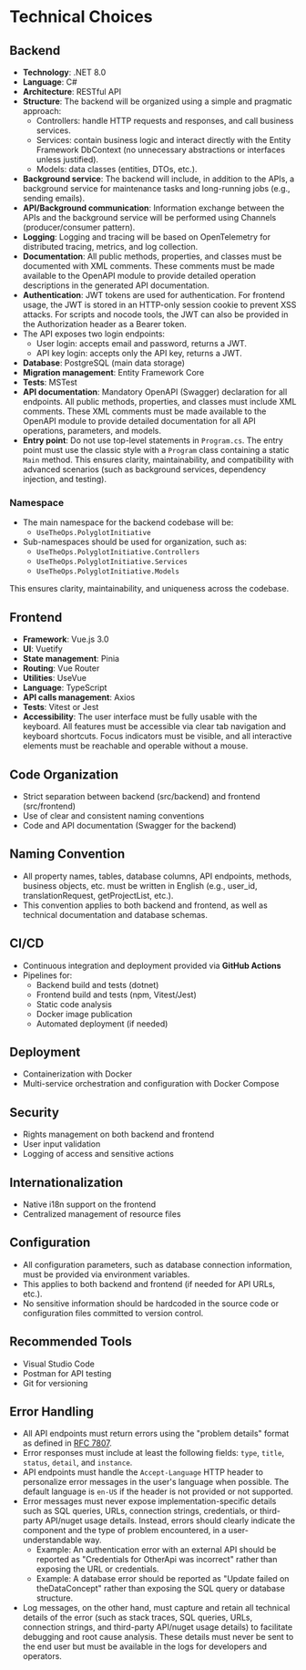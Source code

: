 
# Technical Choices

## Backend

- **Technology**: .NET 8.0
- **Language**: C#
- **Architecture**: RESTful API
- **Structure**: The backend will be organized using a simple and pragmatic approach:
  - Controllers: handle HTTP requests and responses, and call business services.
  - Services: contain business logic and interact directly with the Entity Framework DbContext (no unnecessary abstractions or interfaces unless justified).
  - Models: data classes (entities, DTOs, etc.).
- **Background service**: The backend will include, in addition to the APIs, a background service for maintenance tasks and long-running jobs (e.g., sending emails).
- **API/Background communication**: Information exchange between the APIs and the background service will be performed using Channels (producer/consumer pattern).
- **Logging**: Logging and tracing will be based on OpenTelemetry for distributed tracing, metrics, and log collection.
- **Documentation**: All public methods, properties, and classes must be documented with XML comments. These comments must be made available to the OpenAPI module to provide detailed operation descriptions in the generated API documentation.
- **Authentication**: JWT tokens are used for authentication. For frontend usage, the JWT is stored in an HTTP-only session cookie to prevent XSS attacks. For scripts and nocode tools, the JWT can also be provided in the Authorization header as a Bearer token.
- The API exposes two login endpoints:
  - User login: accepts email and password, returns a JWT.
  - API key login: accepts only the API key, returns a JWT.
- **Database**: PostgreSQL (main data storage)
- **Migration management**: Entity Framework Core
- **Tests**: MSTest
- **API documentation**: Mandatory OpenAPI (Swagger) declaration for all endpoints. All public methods, properties, and classes must include XML comments. These XML comments must be made available to the OpenAPI module to provide detailed documentation for all API operations, parameters, and models.
- **Entry point**: Do not use top-level statements in `Program.cs`. The entry point must use the classic style with a `Program` class containing a static `Main` method. This ensures clarity, maintainability, and compatibility with advanced scenarios (such as background services, dependency injection, and testing).

### Namespace

- The main namespace for the backend codebase will be:
  - `UseTheOps.PolyglotInitiative`
- Sub-namespaces should be used for organization, such as:
  - `UseTheOps.PolyglotInitiative.Controllers`
  - `UseTheOps.PolyglotInitiative.Services`
  - `UseTheOps.PolyglotInitiative.Models`

This ensures clarity, maintainability, and uniqueness across the codebase.


## Frontend

- **Framework**: Vue.js 3.0
- **UI**: Vuetify
- **State management**: Pinia
- **Routing**: Vue Router
- **Utilities**: UseVue
- **Language**: TypeScript
- **API calls management**: Axios
- **Tests**: Vitest or Jest
- **Accessibility**: The user interface must be fully usable with the keyboard. All features must be accessible via clear tab navigation and keyboard shortcuts. Focus indicators must be visible, and all interactive elements must be reachable and operable without a mouse.

## Code Organization

- Strict separation between backend (src/backend) and frontend (src/frontend)
- Use of clear and consistent naming conventions
- Code and API documentation (Swagger for the backend)

## Naming Convention

- All property names, tables, database columns, API endpoints, methods, business objects, etc. must be written in English (e.g., user_id, translationRequest, getProjectList, etc.).
- This convention applies to both backend and frontend, as well as technical documentation and database schemas.

## CI/CD

- Continuous integration and deployment provided via **GitHub Actions**
- Pipelines for:
  - Backend build and tests (dotnet)
  - Frontend build and tests (npm, Vitest/Jest)
  - Static code analysis
  - Docker image publication
  - Automated deployment (if needed)

## Deployment

- Containerization with Docker
- Multi-service orchestration and configuration with Docker Compose

## Security

- Rights management on both backend and frontend
- User input validation
- Logging of access and sensitive actions

## Internationalization

- Native i18n support on the frontend
- Centralized management of resource files

## Configuration

- All configuration parameters, such as database connection information, must be provided via environment variables.
- This applies to both backend and frontend (if needed for API URLs, etc.).
- No sensitive information should be hardcoded in the source code or configuration files committed to version control.

## Recommended Tools

- Visual Studio Code
- Postman for API testing
- Git for versioning

## Error Handling

- All API endpoints must return errors using the "problem details" format as defined in [RFC 7807](https://www.rfc-editor.org/rfc/rfc7807).
- Error responses must include at least the following fields: `type`, `title`, `status`, `detail`, and `instance`.
- API endpoints must handle the `Accept-Language` HTTP header to personalize error messages in the user's language when possible. The default language is `en-US` if the header is not provided or not supported.
- Error messages must never expose implementation-specific details such as SQL queries, URLs, connection strings, credentials, or third-party API/nuget usage details. Instead, errors should clearly indicate the component and the type of problem encountered, in a user-understandable way. 
  - Example: An authentication error with an external API should be reported as "Credentials for OtherApi was incorrect" rather than exposing the URL or credentials.
  - Example: A database error should be reported as "Update failed on theDataConcept" rather than exposing the SQL query or database structure.
- Log messages, on the other hand, must capture and retain all technical details of the error (such as stack traces, SQL queries, URLs, connection strings, and third-party API/nuget usage details) to facilitate debugging and root cause analysis. These details must never be sent to the end user but must be available in the logs for developers and operators.

